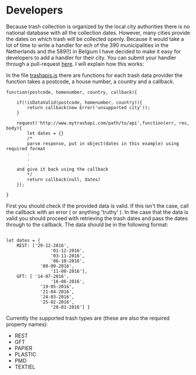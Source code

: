 # Developers
Because trash collection is organized by the local city authorities there is no national database with all the
collection dates. However, many cities provide the dates on which trash will be collected openly. Because it would take a lot of time to write a handler for ech of the 390 municipalities in the Netherlands and the 589(!) in Belgium I have decided to make it easy for developers to add a handler for their city. You can submit your handler through a pull-request [here](https://github.com/apstemmer/com.athom.trashchecker). I will explain how this works:

In the file [trashapis.js](https://github.com/apstemmer/com.athom.trashchecker/blob/full/trashapis.js) there are functions for each trash data provider the function takes a postcode, a house number, a country and a callback.

```
function(postcode, homenumber, country, callback){

	if(!isDataValid(postcode, homenumber, country)){
		return callback(new Error('unsupported city'));
	}

	request('http://www.mytrashapi.com/path/to/api',function(err, res, body){
		let dates = {}
		/*
		parse response, put in object(dates in this example) using required format
        .
        .
        .
    and give it back using the callback
		*/
		return callback(null, dates)
	});

}

```

First you should check if the provided data is valid. If this isn't the case, call the callback with an error ( or anything 'truthy' ). In the case that the data is valid you should proceed with retrieving the trash dates and pass the dates through to the callback. The data should be in the following format:
<pre><code>
let dates = {
	REST: ['29-12-2016',
				 '01-12-2016',
				 '03-11-2016',
				 '06-10-2016',
		     '08-09-2016',
				 '11-08-2016'],
	GFT: [ '14-07-2016',
				 '16-06-2016',
		     '19-05-2016',
		     '21-04-2016',
		     '24-03-2016',
		     '25-02-2016',
				 '28-01-2016'] }
</code></pre>

Currently the supported trash types are (these are also the required property names):

- REST
- GFT
- PAPIER
- PLASTIC
- PMD
- TEXTIEL
